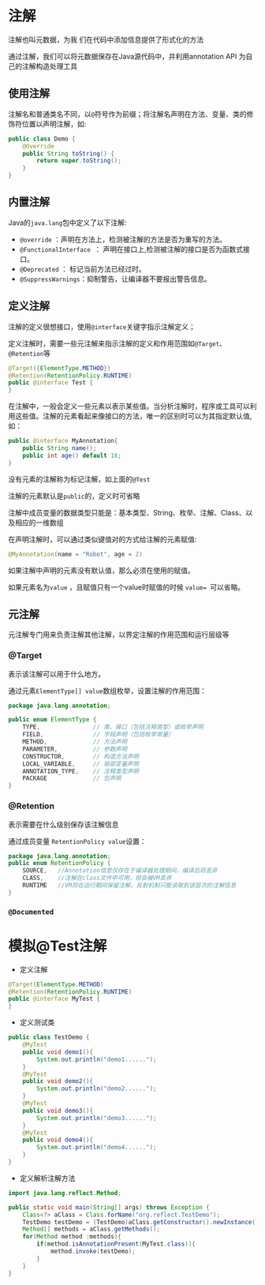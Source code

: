 # 注解

注解也叫元数据，为我 们在代码中添加信息提供了形式化的方法

通过注解，我们可以将元数据保存在Java源代码中，并利用annotation API 为自己的注解构造处理工具

## 使用注解

注解名和普通类名不同，以`@`符号作为前缀；将注解名声明在方法、变量、类的修饰符位置以声明注解，如:

~~~java
public class Demo {
    @Override
    public String toString() {
        return super.toString();
    }
}
~~~

## 内置注解

Java的`java.lang`包中定义了以下注解:

* `@override` ：声明在方法上，检测被注解的方法是否为重写的方法。
* `@FunctionalInterface `： 声明在接口上,检测被注解的接口是否为函数式接口。
* `@Deprecated` ： 标记当前方法已经过时。
* `@SuppressWarnings`：抑制警告，让编译器不要报出警告信息。

## 定义注解

注解的定义很想接口，使用`@interface`关键字指示注解定义；

定义注解时，需要一些元注解来指示注解的定义和作用范围如`@Target`、`@Retention`等

~~~java
@Target({ElementType.METHOD})
@Retention(RetentionPolicy.RUNTIME)
public @interface Test {
}
~~~

在注解中，一般会定义一些元素以表示某些值。当分析注解时，程序或工具可以利用这些值。注解的元素看起来像接口的方法，唯一的区别时可以为其指定默认值,如：

~~~java
public @interface MyAnnotation{
    public String name();
    public int age() default 18;
}
~~~

没有元素的注解称为标记注解，如上面的`@Test`

注解的元素默认是`public`的，定义时可省略

注解中成员变量的数据类型只能是：基本类型、String、枚举、注解、Class、以及相应的一维数组

在声明注解时，可以通过类似键值对的方式给注解的元素赋值:

~~~java
@MyAnnotation(name = "Robot", age = 2)
~~~

如果注解中声明的元素没有默认值，那么必须在使用的赋值。

如果元素名为`value` ，且赋值只有一个value时赋值的时候 `value= `可以省略。

## 元注解

元注解专门用来负责注解其他注解，以界定注解的作用范围和运行层级等

### @Target

表示该注解可以用于什么地方。

通过元素`ElementType[] value`数组枚举，设置注解的作用范围：

~~~java
package java.lang.annotation;

public enum ElementType {
    TYPE,               // 类、接口（包括注释类型）或枚举声明  
    FIELD,              // 字段声明（包括枚举常量）
    METHOD,             // 方法声明
    PARAMETER,          // 参数声明
    CONSTRUCTOR,        // 构造方法声明
    LOCAL_VARIABLE,     // 局部变量声明
    ANNOTATION_TYPE,    // 注释类型声明
    PACKAGE             // 包声明
}
~~~

### @Retention

表示需要在什么级别保存该注解信息

通过成员变量 `RetentionPolicy value`设置：

~~~java
package java.lang.annotation;
public enum RetentionPolicy {
    SOURCE,   //Annotation信息仅存在于编译器处理期间，编译后将丢弃
    CLASS,    //注解在class文件中可用，但会被VM丢弃
    RUNTIME   //VM将在运行期间保留注解，反射机制只能读取到该层次的注解信息
}
~~~

### `@Documented`











# 模拟@Test注解

* 定义注解

~~~java
@Target(ElementType.METHOD)
@Retention(RetentionPolicy.RUNTIME)
public @interface MyTest {
}
~~~

* 定义测试类

~~~java
public class TestDemo {
    @MyTest
    public void demo1(){
        System.out.println("demo1......");
    }
    @MyTest
    public void demo2(){
        System.out.println("demo2......");
    }
    @MyTest
    public void demo3(){
        System.out.println("demo3......");
    }
    @MyTest
    public void demo4(){
        System.out.println("demo4......");
    }
}
~~~

* 定义解析注解方法

~~~java
import java.lang.reflect.Method;

public static void main(String[] args) throws Exception {
    Class<?> aClass = Class.forName("org.reflect.TestDemo");
    TestDemo testDemo = (TestDemo)aClass.getConstructor().newInstance();
    Method[] methods = aClass.getMethods();
    for(Method method :methods){
        if(method.isAnnotationPresent(MyTest.class)){
            method.invoke(testDemo);
        }
    }
}
~~~

